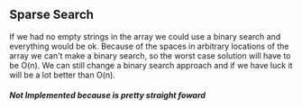 ## Sparse Search

If we had no empty strings in the array we could use a binary search and 
everything would be ok. Because of the spaces in arbitrary locations of the
array we can't make a binary search, so the worst case solution will have to be
O(n). We can still change a binary search approach and if we have luck it
will be a lot better than O(n).

##### Not Implemented because is pretty straight foward
